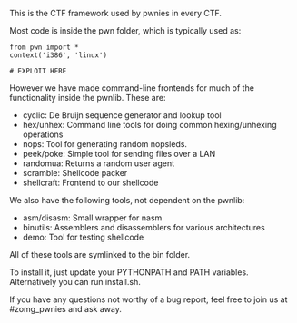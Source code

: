 This is the CTF framework used by pwnies in every CTF.

Most code is inside the pwn folder, which is typically used as:

    from pwn import *
    context('i386', 'linux')

    # EXPLOIT HERE

However we have made command-line frontends for much of the functionality
inside the pwnlib. These are:

* cyclic: De Bruijn sequence generator and lookup tool
* hex/unhex: Command line tools for doing common hexing/unhexing operations
* nops: Tool for generating random nopsleds.
* peek/poke: Simple tool for sending files over a LAN
* randomua: Returns a random user agent
* scramble: Shellcode packer
* shellcraft: Frontend to our shellcode

We also have the following tools, not dependent on the pwnlib:

* asm/disasm: Small wrapper for nasm
* binutils: Assemblers and disassemblers for various architectures
* demo: Tool for testing shellcode

All of these tools are symlinked to the bin folder.

To install it, just update your PYTHONPATH and PATH variables. Alternatively
you can run install.sh.

If you have any questions not worthy of a bug report, feel free to join us
at #zomg\_pwnies and ask away.
